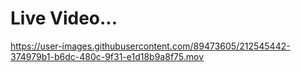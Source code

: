 <h1>Live Video...</h1>



https://user-images.githubusercontent.com/89473605/212545442-374979b1-b6dc-480c-9f31-e1d18b9a8f75.mov

